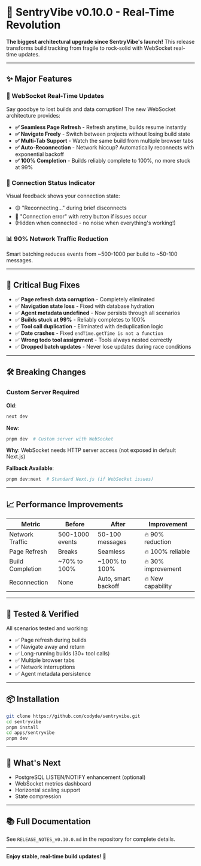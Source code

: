 # 🚀 SentryVibe v0.10.0 - Real-Time Revolution

**The biggest architectural upgrade since SentryVibe's launch!** This release transforms build tracking from fragile to rock-solid with WebSocket real-time updates.

---

## ✨ Major Features

### 🔌 WebSocket Real-Time Updates
Say goodbye to lost builds and data corruption! The new WebSocket architecture provides:

- **✅ Seamless Page Refresh** - Refresh anytime, builds resume instantly
- **✅ Navigate Freely** - Switch between projects without losing build state  
- **✅ Multi-Tab Support** - Watch the same build from multiple browser tabs
- **✅ Auto-Reconnection** - Network hiccup? Automatically reconnects with exponential backoff
- **✅ 100% Completion** - Builds reliably complete to 100%, no more stuck at 99%

### 📡 Connection Status Indicator
Visual feedback shows your connection state:
- 🟡 "Reconnecting..." during brief disconnects
- 🔴 "Connection error" with retry button if issues occur
- (Hidden when connected - no noise when everything's working!)

### 📊 90% Network Traffic Reduction
Smart batching reduces events from ~500-1000 per build to ~50-100 messages.

---

## 🐛 Critical Bug Fixes

- ✅ **Page refresh data corruption** - Completely eliminated
- ✅ **Navigation state loss** - Fixed with database hydration
- ✅ **Agent metadata undefined** - Now persists through all scenarios
- ✅ **Builds stuck at 99%** - Reliably completes to 100%
- ✅ **Tool call duplication** - Eliminated with deduplication logic
- ✅ **Date crashes** - Fixed `endTime.getTime is not a function`
- ✅ **Wrong todo tool assignment** - Tools always nested correctly
- ✅ **Dropped batch updates** - Never lose updates during race conditions

---

## 🛠️ Breaking Changes

### Custom Server Required

**Old**:
```bash
next dev
```

**New**:
```bash
pnpm dev  # Custom server with WebSocket
```

**Why**: WebSocket needs HTTP server access (not exposed in default Next.js)

**Fallback Available**:
```bash
pnpm dev:next  # Standard Next.js (if WebSocket issues)
```

---

## 📈 Performance Improvements

| Metric | Before | After | Improvement |
|--------|--------|-------|-------------|
| Network Traffic | 500-1000 events | 50-100 messages | 🔥 90% reduction |
| Page Refresh | Breaks | Seamless | 🔥 100% reliable |
| Build Completion | ~70% to 100% | ~100% to 100% | 🔥 30% improvement |
| Reconnection | None | Auto, smart backoff | 🔥 New capability |

---

## 🧪 Tested & Verified

All scenarios tested and working:
- ✅ Page refresh during builds
- ✅ Navigate away and return  
- ✅ Long-running builds (30+ tool calls)
- ✅ Multiple browser tabs
- ✅ Network interruptions
- ✅ Agent metadata persistence

---

## 📦 Installation

```bash
git clone https://github.com/codyde/sentryvibe.git
cd sentryvibe
pnpm install
cd apps/sentryvibe
pnpm dev
```

---

## 🔮 What's Next

- PostgreSQL LISTEN/NOTIFY enhancement (optional)
- WebSocket metrics dashboard
- Horizontal scaling support
- State compression

---

## 📚 Full Documentation

See `RELEASE_NOTES_v0.10.0.md` in the repository for complete details.

---

**Enjoy stable, real-time build updates!** 🎊

